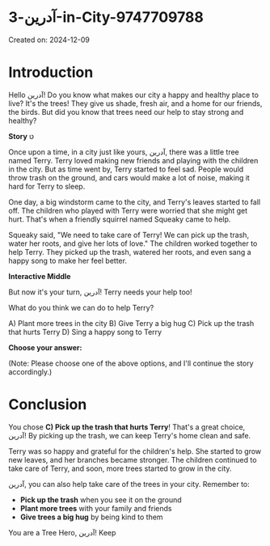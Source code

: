 # آدرین-3-in-City-9747709788

Created on: 2024-12-09

**Introduction**
===============

Hello آدرین! Do you know what makes our city a happy and healthy place to live? It's the trees! They give us shade, fresh air, and a home for our friends, the birds. But did you know that trees need our help to stay strong and healthy?

**Story**
ט

Once upon a time, in a city just like yours, آدرین, there was a little tree named Terry. Terry loved making new friends and playing with the children in the city. But as time went by, Terry started to feel sad. People would throw trash on the ground, and cars would make a lot of noise, making it hard for Terry to sleep.

One day, a big windstorm came to the city, and Terry's leaves started to fall off. The children who played with Terry were worried that she might get hurt. That's when a friendly squirrel named Squeaky came to help.

Squeaky said, "We need to take care of Terry! We can pick up the trash, water her roots, and give her lots of love." The children worked together to help Terry. They picked up the trash, watered her roots, and even sang a happy song to make her feel better.

**Interactive Middle**

But now it's your turn, آدرین! Terry needs your help too!

What do you think we can do to help Terry?

A) Plant more trees in the city
B) Give Terry a big hug
C) Pick up the trash that hurts Terry
D) Sing a happy song to Terry

**Choose your answer:**

(Note: Please choose one of the above options, and I'll continue the story accordingly.)

**Conclusion**
==============

You chose **C) Pick up the trash that hurts Terry**! That's a great choice, آدرین! By picking up the trash, we can keep Terry's home clean and safe.

Terry was so happy and grateful for the children's help. She started to grow new leaves, and her branches became stronger. The children continued to take care of Terry, and soon, more trees started to grow in the city.

آدرین, you can also help take care of the trees in your city. Remember to:

* **Pick up the trash** when you see it on the ground
* **Plant more trees** with your family and friends
* **Give trees a big hug** by being kind to them

You are a Tree Hero, آدرین! Keep